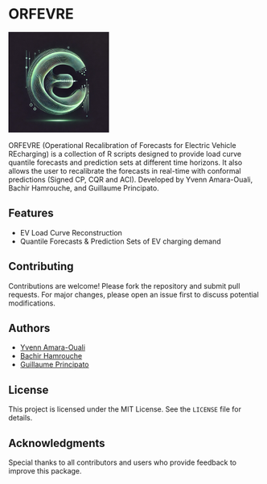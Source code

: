 # ORFEVRE
<img src="logo.webp" alt="Package Logo" width="200">

ORFEVRE (Operational Recalibration of Forecasts for Electric Vehicle REcharging) is a collection of R scripts designed to provide load curve quantile forecasts and prediction sets at different time horizons. It also allows the user to recalibrate the forecasts in real-time with conformal predictions (Signed CP, CQR and ACI). Developed by Yvenn Amara-Ouali, Bachir Hamrouche, and Guillaume Principato.

## Features

- EV Load Curve Reconstruction
- Quantile Forecasts & Prediction Sets of EV charging demand

## Contributing

Contributions are welcome! Please fork the repository and submit pull requests. For major changes, please open an issue first to discuss potential modifications.

## Authors

- [Yvenn Amara-Ouali](https://www.yvenn-amara.com/)
- [Bachir Hamrouche](https://www.linkedin.com/in/bachir-hamrouche-5666a133/?originalSubdomain=en)  
- [Guillaume Principato](https://www.linkedin.com/in/guillaume-principato/?originalSubdomain=en)

## License

This project is licensed under the MIT License. See the `LICENSE` file for details.

## Acknowledgments

Special thanks to all contributors and users who provide feedback to improve this package.

